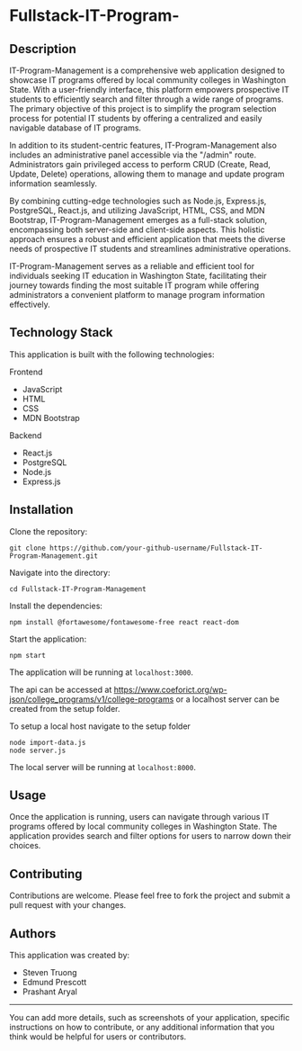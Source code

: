 # Fullstack-IT-Program-

## Description

IT-Program-Management is a comprehensive web application designed to showcase IT programs offered by local community colleges in Washington State. With a user-friendly interface, this platform empowers prospective IT students to efficiently search and filter through a wide range of programs. The primary objective of this project is to simplify the program selection process for potential IT students by offering a centralized and easily navigable database of IT programs.

In addition to its student-centric features, IT-Program-Management also includes an administrative panel accessible via the "/admin" route. Administrators gain privileged access to perform CRUD (Create, Read, Update, Delete) operations, allowing them to manage and update program information seamlessly.

By combining cutting-edge technologies such as Node.js, Express.js, PostgreSQL, React.js, and utilizing JavaScript, HTML, CSS, and MDN Bootstrap, IT-Program-Management emerges as a full-stack solution, encompassing both server-side and client-side aspects. This holistic approach ensures a robust and efficient application that meets the diverse needs of prospective IT students and streamlines administrative operations.

IT-Program-Management serves as a reliable and efficient tool for individuals seeking IT education in Washington State, facilitating their journey towards finding the most suitable IT program while offering administrators a convenient platform to manage program information effectively.

## Technology Stack

This application is built with the following technologies:

Frontend
- JavaScript
- HTML
- CSS
- MDN Bootstrap
  
Backend
- React.js
- PostgreSQL
- Node.js
- Express.js

## Installation

Clone the repository:

```
git clone https://github.com/your-github-username/Fullstack-IT-Program-Management.git
```

Navigate into the directory:

```
cd Fullstack-IT-Program-Management
```

Install the dependencies:

```
npm install @fortawesome/fontawesome-free react react-dom
```

Start the application:

```
npm start
```

The application will be running at `localhost:3000`.

The api can be accessed at https://www.coeforict.org/wp-json/college_programs/v1/college-programs or a localhost server can be created from the setup folder.

To setup a local host navigate to the setup folder

```
node import-data.js
node server.js
```

The local server will be running at `localhost:8000`. 

## Usage

Once the application is running, users can navigate through various IT programs offered by local community colleges in Washington State. The application provides search and filter options for users to narrow down their choices.

## Contributing

Contributions are welcome. Please feel free to fork the project and submit a pull request with your changes.

## Authors

This application was created by:

- Steven Truong
- Edmund Prescott
- Prashant Aryal

---

You can add more details, such as screenshots of your application, specific instructions on how to contribute, or any additional information that you think would be helpful for users or contributors.
